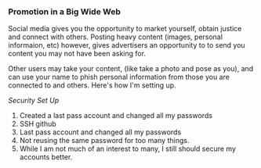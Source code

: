 ### Promotion in a Big Wide Web

Social media gives you the opportunity to market yourself, obtain justice and connect with others. Posting heavy content (images, personal informaion, etc) however, gives advertisers an opportunity to to send you content you may not have been asking for. 

Other users may take your content, (like take a photo and pose as you), and can use your name to phish personal information from those you are connected to and others. Here's how I'm setting up. 

*Security Set Up*

1. Created a last pass account and changed all my passwords
2. SSH github 
3. Last pass account and changed all my passwords
4. Not reusing the same password for too many things.
5. While I am not much of an interest to many, I still should secure my accounts better.